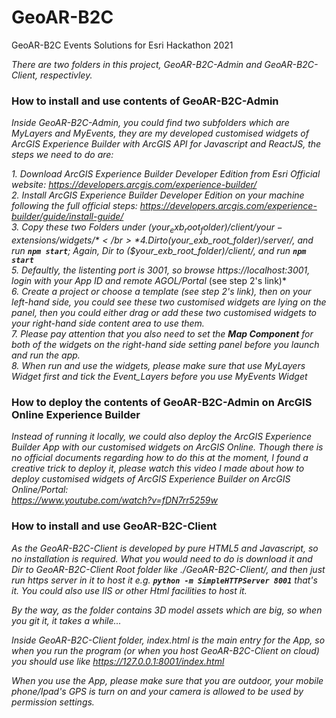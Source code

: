 # GeoAR-B2C
GeoAR-B2C Events Solutions for Esri Hackathon 2021

*There are two folders in this project, GeoAR-B2C-Admin and GeoAR-B2C-Client, respectivley.*

### How to install and use contents of GeoAR-B2C-Admin
*Inside GeoAR-B2C-Admin, you could find two subfolders which are MyLayers and MyEvents, they are my developed customised widgets of ArcGIS Experience Builder with ArcGIS API for Javascript and ReactJS, the steps we need to do are:*

*1. Download ArcGIS Experience Builder Developer Edition from Esri Official website: https://developers.arcgis.com/experience-builder/* </br>
*2. Install ArcGIS Experience Builder Developer Edition on your machine following the full official steps: https://developers.arcgis.com/experience-builder/guide/install-guide/* </br>
*3. Copy these two Folders under ($your_exb_root_folder)/client/your-extensions/widgets/* </br>
*4. Dir to ($your_exb_root_folder)/server/, and run **```npm start```**; Again, Dir to ($your_exb_root_folder)/client/, and run **```npm start```*** </br>
*5. Defaultly, the listenting port is 3001, so browse https://localhost:3001, login with your App ID and remote AGOL/Portal* (see step 2's link)*</br>
*6. Create a project or choose a template (see step 2's link), then on your left-hand side, you could see these two customised widgets are lying on the panel, then you could either drag or add these two customised widgets to your right-hand side content area to use them.* </br>
*7. Please pay attention that you also need to set the **Map Component** for both of the widgets on the right-hand side setting panel before you launch and run the app.* </br>
*8. When run and use the widgets, please make sure that use MyLayers Widget first and tick the Event_Layers before you use MyEvents Widget* </br>

### How to deploy the contents of GeoAR-B2C-Admin on ArcGIS Online Experience Builder
*Instead of running it locally, we could also deploy the ArcGIS Experience Builder App with our customised widgets on ArcGIS Online. Though there is no official documents regarding how to do this at the moment, I found a creative trick to deploy it, please watch this video I made about how to deploy customised widgets of ArcGIS Experience Builder on ArcGIS Online/Portal: </br> https://www.youtube.com/watch?v=fDN7rr5259w*

### How to install and use GeoAR-B2C-Client
*As the GeoAR-B2C-Client is developed by pure HTML5 and Javascript, so no installation is required. What you would need to do is download it and Dir to GeoAR-B2C-Client Root folder like ./GeoAR-B2C-Client/, and then just run https server in it to host it e.g. **```python -m SimpleHTTPServer 8001```** that's it. You could also use IIS or other Html facilities to host it.* </br>

*By the way, as the folder contains 3D model assets which are big, so when you git it, it takes a while...*

*Inside GeoAR-B2C-Client folder, index.html is the main entry for the App, so when you run the program (or when you host GeoAR-B2C-Client on cloud) you should use like https://127.0.0.1:8001/index.html* </br>

*When you use the App, please make sure that you are outdoor, your mobile phone/Ipad's GPS is turn on and your camera is allowed to be used by permission settings.*
